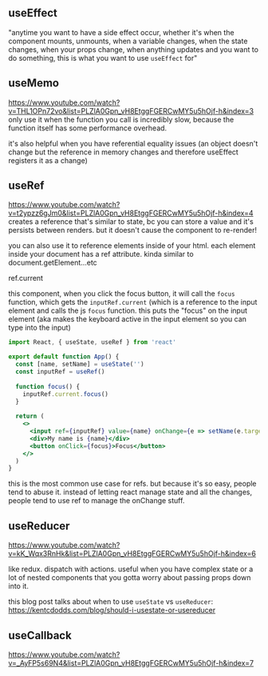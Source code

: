 ## useEffect
"anytime you want to have a side effect occur, whether it's when the component mounts, unmounts, when a variable changes, when the state changes, when your props change, when anything updates and you want to do something, this is what you want to use `useEffect` for"

## useMemo
https://www.youtube.com/watch?v=THL1OPn72vo&list=PLZlA0Gpn_vH8EtggFGERCwMY5u5hOjf-h&index=3
only use it when the function you call is incredibly slow, because the function itself has some performance overhead.

it's also helpful when you have referential equality issues (an object doesn't change but the reference in memory changes and therefore useEffect registers it as a change)

## useRef
https://www.youtube.com/watch?v=t2ypzz6gJm0&list=PLZlA0Gpn_vH8EtggFGERCwMY5u5hOjf-h&index=4
creates a reference that's similar to state, bc you can store a value and it's persists between renders. but it doesn't cause the component to re-render!

you can also use it to reference elements inside of your html. each element inside your document has a ref attribute. kinda similar to document.getElement...etc

ref.current

this component, when you click the focus button, it will call the `focus` function, which gets the `inputRef.current` (which is a reference to the input element and calls the js `focus` function. this puts the "focus" on the input element (aka makes the keyboard active in the input element so you can type into the input)
```jsx
import React, { useState, useRef } from 'react'

export default function App() {
  const [name, setName] = useState('')
  const inputRef = useRef()
  
  function focus() {
    inputRef.current.focus()
  }
  
  return (
    <>
      <input ref={inputRef} value={name} onChange={e => setName(e.target.value)} />
      <div>My name is {name}</div>
      <button onClick={focus}>Focus</button>
    </>
  )
}
```

this is the most common use case for refs. but because it's so easy, people tend to abuse it. instead of letting react manage state and all the changes, people tend to use ref to manage the onChange stuff.


## useReducer
https://www.youtube.com/watch?v=kK_Wqx3RnHk&list=PLZlA0Gpn_vH8EtggFGERCwMY5u5hOjf-h&index=6

like redux. dispatch with actions. useful when you have complex state or a lot of nested components that you gotta worry about passing props down into it.

this blog post talks about when to use `useState` vs `useReducer`: https://kentcdodds.com/blog/should-i-usestate-or-usereducer

## useCallback
https://www.youtube.com/watch?v=_AyFP5s69N4&list=PLZlA0Gpn_vH8EtggFGERCwMY5u5hOjf-h&index=7

